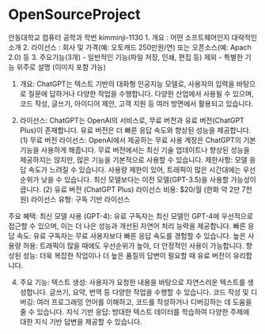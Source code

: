 # OpenSourceProject
<ChatGPT>
안동대학교 컴퓨터 공학과 학번 kimminji-1130
1. 개요 : 어떤 소프트웨어인지 대략적인 소개
2. 라이선스 : 회사 및 가격(예: 오토캐드 250만원/연) 또는 오픈소스(예: Apach 2.0) 등 
3. 주요기능(3개) 
   - 일반적인 기능(파일 저장, 인쇄, 편집 등) 제외
   - 특별한 기능 위주로 설명 (이미지 포함 가능)

  
1. 개요: ChatGPT는 텍스트 기반의 대화형 인공지능 모델로, 사용자의 입력을 바탕으로 질문에 답하거나 다양한 작업을 수행합니다. 다양한 산업에서 사용될 수 있으며, 코드 작성, 글쓰기, 아이디어 제안, 고객 지원 등 여러 방면에서 활용되고 있습니다.

2. 라이선스: ChatGPT는 OpenAI의 서비스로, 무료 버전과 유료 버전(ChatGPT Plus)이 존재합니다. 유료 버전은 더 빠른 응답 속도와 향상된 성능을 제공합니다.
(1) 무료 버전
라이선스: OpenAI에서 제공하는 무료 사용 계정은 ChatGPT의 기본 기능을 사용하게 해줍니다. 무료 버전에서는 최신 기술 업데이트나 향상된 성능을 제공하지는 않지만, 많은 기능을 기본적으로 사용할 수 있습니다.
제한사항:
모델 응답 속도가 느려질 수 있습니다.
사용량 제한이 있어, 트래픽이 많은 시간대에는 우선순위가 낮을 수 있습니다.
최신 모델보다는 이전 모델(GPT-3.5)을 사용할 가능성이 큽니다.
(2) 유료 버전 (ChatGPT Plus)
라이선스 비용: $20/월 (한화 약 2만 7천원)
라이선스 유형: 구독 기반 라이선스

  주요 혜택:
최신 모델 사용 (GPT-4): 유료 구독자는 최신 모델인 GPT-4에 우선적으로 접근할 수 있으며, 이는 더 나은 성능과 개선된 자연어 처리 능력을 제공합니다.
빠른 응답 속도: 유료 구독자는 무료 사용자보다 빠른 응답 속도를 경험할 수 있습니다.
높은 사용량 허용: 트래픽이 많을 때에도 우선순위가 높아, 더 안정적인 사용이 가능합니다.
향상된 성능: 더욱 복잡한 작업이나 더 높은 품질의 답변이 필요할 때 유료 버전이 유리합니다.

4. 주요 기능:
텍스트 생성: 사용자가 요청한 내용을 바탕으로 자연스러운 텍스트를 생성합니다. 글쓰기, 요약, 번역 등 다양한 작업을 수행할 수 있습니다.
코드 작성 및 디버깅: 여러 프로그래밍 언어를 이해하고, 코드를 작성하거나 디버깅하는 데 도움을 줄 수 있습니다.
지식 기반 응답: 방대한 텍스트 데이터를 학습하여 다양한 주제에 대한 지식 기반 답변을 제공할 수 있습니다.
